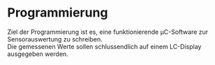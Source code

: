 # Programmierung
Ziel der Programmierung ist es, eine funktionierende µC-Software zur Sensorauswertung zu schreiben.  
Die gemessenen Werte sollen schlussendlich auf einem LC-Display ausgegeben werden.  
